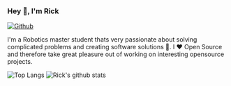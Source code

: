 ### Hey 👋, I'm Rick

[![Github](https://img.shields.io/github/followers/rickstaa?label=Follow&style=social)](https://github.com/rickstaa)

I'm a Robotics master student thats very passionate about solving complicated problems and creating software solutions :robot:. I :heart: Open Source and therefore take great pleasure out of working on interesting opensource projects.

![Top Langs](https://github-readme-stats.vercel.app/api/top-langs/?username=rickstaa&layout=compact&langs_count=10&hide_border=1)
![Rick's github stats](https://github-readme-stats-kappa-henna.vercel.app/api?username=rickstaa&show_icons=true&count_private=true&role=OWNER,ORGANIZATION_MEMBER,COLLABORATOR&line_height=28&hide_border=1)
